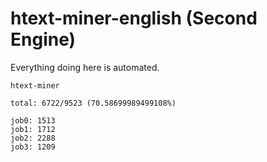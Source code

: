 # htext-miner-english (Second Engine)

Everything doing here is automated.

```
htext-miner

total: 6722/9523 (70.58699989499108%)

job0: 1513
job1: 1712
job2: 2288
job3: 1209
```